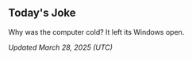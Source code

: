 ## Today's Joke
Why was the computer cold? It left its Windows open.

*Updated March 28, 2025 (UTC)*
